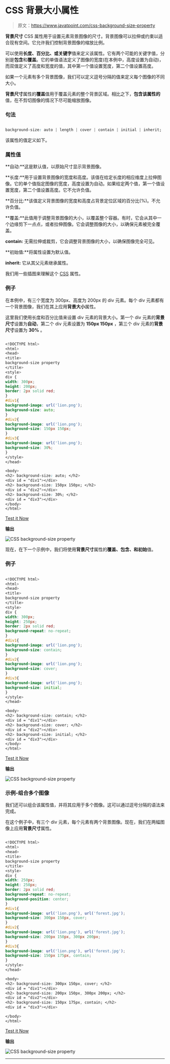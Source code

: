 # CSS 背景大小属性

> 原文：<https://www.javatpoint.com/css-background-size-property>

**背景尺寸** CSS 属性用于设置元素背景图像的尺寸。背景图像可以拉伸或约束以适合现有空间。它允许我们控制背景图像的缩放比例。

可以使用**长度、百分比、**或**关键字**值来定义该属性。它有两个可能的关键字值，分别是**包含**和**覆盖**。它的单值语法定义了图像的宽度(在本例中，高度设置为自动)，而双值定义了高度和宽度的值，其中第一个值设置宽度，第二个值设置高度。

如果一个元素有多个背景图像，我们可以定义逗号分隔的值来定义每个图像的不同大小。

**背景尺寸**属性的**覆盖**值用于覆盖元素的整个背景区域。相比之下，**包含该属性的**值，在不剪切图像的情况下尽可能缩放图像。

### 句法

```css

background-size: auto | length | cover | contain | initial | inherit;

```

该属性的值定义如下。

### 属性值

**自动:**这是默认值，以原始尺寸显示背景图像。

**长度:**用于设置背景图像的宽度和高度。该值在给定长度的相应维度上拉伸图像。它的单个值指定图像的宽度，高度设置为自动。如果给定两个值，第一个值设置宽度，第二个值设置高度。它不允许负值。

**百分比:**该值定义背景图像的宽度和高度占背景定位区域的百分比(%)。不允许负值。

**覆盖:**此值用于调整背景图像的大小，以覆盖整个容器。有时，它会从其中一个边缘剪下一点点，或者拉伸图像。它会调整图像的大小，以确保元素被完全覆盖。

**contain:** 无需拉伸或裁剪，它会调整背景图像的大小，以确保图像完全可见。

**初始值:**将属性设置为默认值。

**inherit:** 它从其父元素继承属性。

我们用一些插图来理解这个 [CSS](https://www.javatpoint.com/css-tutorial) 属性。

### 例子

在本例中，有三个宽度为 300px、高度为 200px 的 div 元素。每个 div 元素都有一个背景图像，我们在其上应用**背景大小**属性。

这里我们使用长度和百分比值来设置 div 元素的背景大小。第一个 div 元素的**背景尺寸**设置为**自动**，第二个 div 元素设置为 **150px 150px** ，第三个 div 元素的**背景尺寸**设置为 **30%** 。

```css

<!DOCTYPE html>
<html>
<head>
<title>
background-size property
</title>
<style>
div {
width: 300px;
height: 200px;
border: 2px solid red;
}
#div1{
background-image: url('lion.png');
background-size: auto;
}
#div2{
background-image: url('lion.png');
background-size: 150px 150px;
}
#div3{
background-image: url('lion.png');
background-size: 30%;
}
</style>
</head>

<body>
<h2> background-size: auto; </h2>
<div id = "div1"></div>
<h2> background-size: 150px 150px; </h2>
<div id = "div2"></div>
<h2> background-size: 30%; </h2>
<div id = "div3"></div>
</body>
</html>

```

[Test it Now](https://www.javatpoint.com/oprweb/test.jsp?filename=css-background-size-property1)

**输出**

![CSS background-size property](img/a918e76213ea9ddd1cdf1668a5e24068.png)

现在，在下一个示例中，我们将使用**背景尺寸**属性的**覆盖、包含、**和**初始**值。

### 例子

```css

<!DOCTYPE html>
<html>
<head>
<title>
background-size property
</title>
<style>
div {
width: 300px;
height: 250px;
border: 2px solid red;
background-repeat: no-repeat;
}
#div1{
background-image: url('lion.png');
background-size: contain;
}
#div2{
background-image: url('lion.png');
background-size: cover;
}
#div3{
background-image: url('lion.png');
background-size: initial;
}
</style>
</head>

<body>
<h2> background-size: contain; </h2>
<div id = "div1"></div>
<h2> background-size: cover; </h2>
<div id = "div2"></div>
<h2> background-size: initial; </h2>
<div id = "div3"></div>
</body>
</html>

```

[Test it Now](https://www.javatpoint.com/oprweb/test.jsp?filename=css-background-size-property2)

**输出**

![CSS background-size property](img/6da1ce940b0eb717af1c09d13ce06c2f.png)

### 示例-组合多个图像

我们还可以组合该属性值，并将其应用于多个图像。这可以通过逗号分隔的语法来完成。

在这个例子中，有三个 div 元素，每个元素有两个背景图像。现在，我们在两幅图像上应用**背景尺寸**属性。

```css

<!DOCTYPE html>
<html>
<head>
<title>
background-size property
</title>
<style>
div {
width: 250px;
height: 250px;
border: 2px solid red;
background-repeat: no-repeat;
background-position: center;
}
#div1{
background-image: url('lion.png'), url('forest.jpg');
background-size: 300px 150px, cover;
}
#div2{
background-image: url('lion.png'), url('forest.jpg');
background-size: 200px 150px, 300px 200px;
}
#div3{
background-image: url('lion.png'), url('forest.jpg');
background-size: 150px 175px, contain;
}
</style>
</head>

<body>
<h2> background-size: 300px 150px, cover; </h2>
<div id = "div1"></div>
<h2> background-size: 200px 150px, 300px 200px; </h2>
<div id = "div2"></div>
<h2> background-size: 150px 175px, contain; </h2>
<div id = "div3"></div>

</body>
</html>

```

[Test it Now](https://www.javatpoint.com/oprweb/test.jsp?filename=css-background-size-property3)

**输出**

![CSS background-size property](img/62daaae228cdf8522d7eaaf86780ceed.png)

* * *